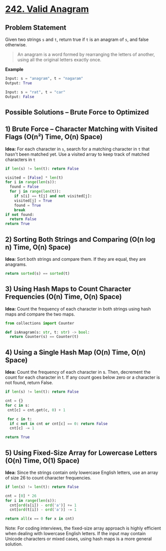 # [242. Valid Anagram](https://leetcode.com/problems/valid-anagram/description/)

## Problem Statement
Given two strings `s` and `t`, return true if `t` is an anagram of `s`, and false otherwise.
> An anagram is a word formed by rearranging the letters of another, using all the original letters exactly once.

**Example**
```python
Input: s = "anagram", t = "nagaram"
Output: True
```
```python
Input: s = "rat", t = "car"
Output: False
```
## Possible Solutions – Brute Force to Optimized
## 1) Brute Force – Character Matching with Visited Flags (O(n²) Time, O(n) Space)
**Idea:** For each character in `s`, search for a matching character in `t` that hasn't been matched yet. Use a visited array to keep track of matched characters in `t`

```python
if len(s) != len(t): return False

visited = [False] * len(t)
for i in range(len(s)):
  found = False
  for j in range(len(t)):
    if s[i] == t[j] and not visited[j]:
    visited[j] = True
    found = True
    break
if not found:
  return False
return True
```
## 2) Sorting Both Strings and Comparing (O(n log n) Time, O(n) Space)
**Idea:** Sort both strings and compare them. If they are equal, they are anagrams.   

```python
return sorted(s) == sorted(t)
```

## 3) Using Hash Maps to Count Character Frequencies (O(n) Time, O(n) Space)
**Idea:** Count the frequency of each character in both strings using hash maps and compare the two maps.
```python
from collections import Counter

def isAnagram(s: str, t: str) -> bool:
  return Counter(s) == Counter(t)
```

## 4) Using a Single Hash Map (O(n) Time, O(n) Space)
**Idea:** Count the frequency of each character in s. Then, decrement the count for each character in t. If any count goes below zero or a character is not found, return False.

```python
if len(s) != len(t): return False

cnt = {}
for c in s:
 cnt[c] = cnt.get(c, 0) + 1

 for c in t:
  if c not in cnt or cnt[c] == 0: return False
  cnt[c] -= 1

return True
```

## 5) Using Fixed-Size Array for Lowercase Letters (O(n) Time, O(1) Space)
**Idea:** Since the strings contain only lowercase English letters, use an array of size 26 to count character frequencies.

```python
if len(s) != len(t): return False

cnt = [0] * 26
for i in range(len(s)):
  cnt[ord(s[i]) - ord('a')] += 1
  cnt[ord(t[i]) - ord('a')] -= 1

return all(x == 0 for x in cnt)
```

Note: For coding interviews, the fixed-size array approach is highly efficient when dealing with lowercase English letters. If the input may contain Unicode characters or mixed cases, using hash maps is a more general solution.